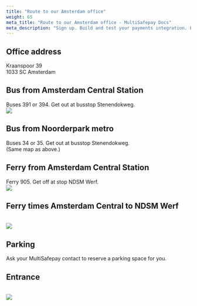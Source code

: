 ```yaml
---
title: "Route to our Amsterdam office"
weight: 65
meta_title: "Route to our Amsterdam office - MultiSafepay Docs"
meta_description: "Sign up. Build and test your payments integration. Explore our products and services. Use our API Reference, SDKs, and wrappers. Get support."
---
```


## Office address
Kraanspoor 39<br>
1033 SC Amsterdam

## Bus from Amsterdam Central Station
Buses 391 or 394. Get out at busstop Stenendokweg.
<br><img src='../Bus.jpg'>

## Bus from Noorderpark metro 
Buses 34 or 35. Get out at busstop Stenendokweg.<br>
(Same map as above.)

## Ferry from Amsterdam Central Station 
Ferry 905. Get off at stop NDSM Werf.
<br><img src='../ndsm.jpg'>

## Ferry times Amsterdam Central to NDSM Werf
<br><img src='../ferrytimes.jpg'>

## Parking
Ask your MultiSafepay contact to reserve a parking space for you.

## Entrance
<br><img src='../door.jpg'>
